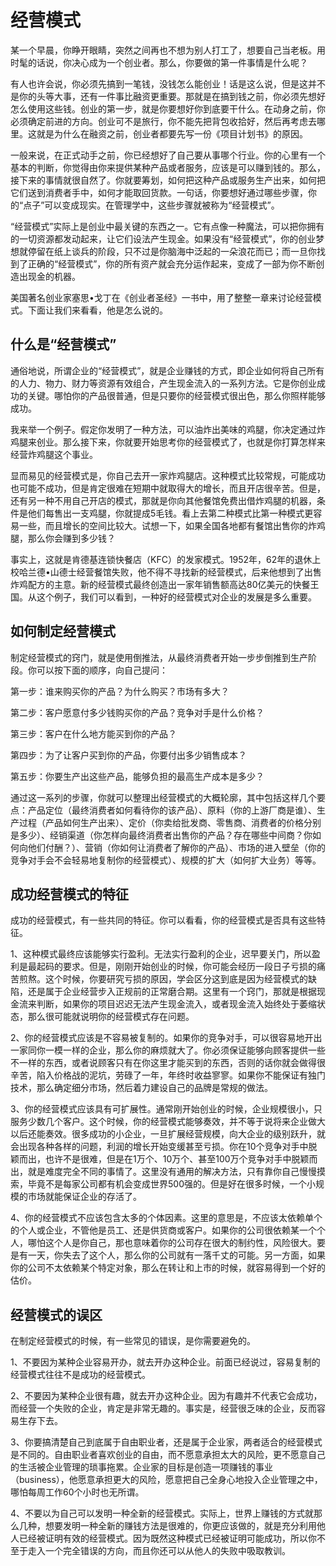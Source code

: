 # 经营模式

某一个早晨，你睁开眼睛，突然之间再也不想为别人打工了，想要自己当老板。用时髦的话说，你决心成为一个创业者。那么，你要做的第一件事情是什么呢？

有人也许会说，你必须先搞到一笔钱，没钱怎么能创业！话是这么说，但是这并不是你的头等大事，还有一件事比融资更重要。那就是在搞到钱之前，你必须先想好怎么使用这些钱。创业的第一步，就是你要想好你到底要干什么。在动身之前，你必须确定前进的方向。创业可不是旅行，你不能先把背包收拾好，然后再考虑去哪里。这就是为什么在融资之前，创业者都要先写一份《项目计划书》的原因。

一般来说，在正式动手之前，你已经想好了自己要从事哪个行业。你的心里有一个基本的判断，你觉得由你来提供某种产品或者服务，应该是可以赚到钱的。那么，接下来的事情就很自然了。你就要筹划，如何把这种产品或服务生产出来，如何把它们送到消费者手中，如何才能取回货款。一句话，你要想好通过哪些步骤，你的“点子”可以变成现实。在管理学中，这些步骤就被称为“经营模式”。

“经营模式”实际上是创业中最关键的东西之一。它有点像一种魔法，可以把你拥有的一切资源都发动起来，让它们设法产生现金。如果没有“经营模式”，你的创业梦想就停留在纸上谈兵的阶段，只不过是你脑海中泛起的一朵浪花而已；而一旦你找到了正确的“经营模式”，你的所有资产就会充分运作起来，变成了一部为你不断创造出现金的机器。

美国著名创业家塞思•戈丁在《创业者圣经》一书中，用了整整一章来讨论经营模式。下面让我们来看看，他是怎么说的。

## 什么是“经营模式”

通俗地说，所谓企业的“经营模式”，就是企业赚钱的方式，即企业如何将自己所有的人力、物力、财力等资源有效组合，产生现金流入的一系列方法。它是你创业成功的关键。哪怕你的产品很普通，但是只要你的经营模式很出色，那么你照样能够成功。

我来举一个例子。假定你发明了一种方法，可以油炸出美味的鸡腿，你决定通过炸鸡腿来创业。那么接下来，你就要开始思考你的经营模式了，也就是你打算怎样来经营炸鸡腿这个事业。

显而易见的经营模式是，你自己去开一家炸鸡腿店。这种模式比较常规，可能成功也可能不成功，但是肯定很难在短期中就取得大的增长，而且开店很辛苦。但是，还有另一种不用自己开店的模式，那就是你向其他餐馆免费出借炸鸡腿的机器，条件是他们每售出一支鸡腿，你就提成5毛钱。看上去第二种模式比第一种模式更容易一些，而且增长的空间比较大。试想一下，如果全国各地都有餐馆出售你的炸鸡腿，那么你会赚到多少钱？

事实上，这就是肯德基连锁快餐店（KFC）的发家模式。1952年，62年的退休上校哈兰德•山德士经营餐馆失败，他不得不寻找新的经营模式，后来他想到了出售炸鸡配方的主意。新的经营模式最终创造出一家年销售额高达80亿美元的快餐王国。从这个例子，我们可以看到，一种好的经营模式对企业的发展是多么重要。

## 如何制定经营模式

制定经营模式的窍门，就是使用倒推法，从最终消费者开始一步步倒推到生产阶段。你可以按下面的顺序，向自己提问：

第一步：谁来购买你的产品？为什么购买？市场有多大？

第二步：客户愿意付多少钱购买你的产品？竞争对手是什么价格？

第三步：客户在什么地方能买到你的产品？

第四步：为了让客户买到你的产品，你要付出多少销售成本？

第五步：你要生产出这些产品，能够负担的最高生产成本是多少？

通过这一系列的步骤，你就可以整理出经营模式的大概轮廓，其中包括这样几个要点：产品定位（最终消费者如何看待你的该产品）、原料（你的上游厂商是谁）、生产过程（产品如何生产出来）、定价（你卖给批发商、零售商、消费者的价格分别是多少）、经销渠道（你怎样向最终消费者出售你的产品？存在哪些中间商？你如何向他们付酬？）、营销（你如何让消费者了解你的产品）、市场的进入壁垒（你的竞争对手会不会轻易地复制你的经营模式）、规模的扩大（如何扩大业务）等等。

## 成功经营模式的特征

成功的经营模式，有一些共同的特征。你可以看看，你的经营模式是否具有这些特征。

1、这种模式最终应该能够实行盈利。无法实行盈利的企业，迟早要关门，所以盈利是最起码的要求。但是，刚刚开始创业的时候，你可能会经历一段日子亏损的痛苦煎熬。这个时候，你要研究亏损的原因，学会区分这到底是因为经营模式的缺陷，还是属于企业经营步入正规前的正常磨合期。这里有一个窍门，那就是根据现金流来判断，如果你的项目迟迟无法产生现金流入，或者现金流入始终处于萎缩状态，那么很可能就说明你的经营模式存在问题。

2、你的经营模式应该是不容易被复制的。如果你的竞争对手，可以很容易地开出一家同你一模一样的企业，那么你的麻烦就大了。你必须保证能够向顾客提供一些不一样的东西，或者说顾客只有在你这里才能买到的东西，否则的话你就会做得很辛苦，陷入价格战的泥坑，劳碌了一年，年终时收益寥寥。如果你不能保证有独门技术，那么确定细分市场，然后着力建设自己的品牌是常规的做法。

3、你的经营模式应该具有可扩展性。通常刚开始创业的时候，企业规模很小，只服务少数几个客户。这个时候，你的经营模式能够奏效，并不等于说将来企业做大以后还能奏效。很多成功的小企业，一旦扩展经营规模，向大企业的级别跃升，就会出现各种各样的问题，利润的增长开始变缓甚至亏损。你在10个竞争对手中脱颖而出，也许不是很难，但是在1万个、10万个、甚至100万个竞争对手中脱颖而出，就是难度完全不同的事情了。这里没有通用的解决方法，只有靠你自己慢慢摸索，毕竟不是每家公司都有机会变成世界500强的。但是好在很多时候，一个小规模的市场就能保证企业的存活了。

4、你的经营模式不应该包含太多的个体因素。这里的意思是，不应该太依赖单个的个人或企业，不管他是员工、还是供货商或客户。如果你的公司很依赖某一个个人，哪怕这个人是你自己，那也意味着你的公司存在很大的制约性，风险很大。要是有一天，你失去了这个人，那么你的公司就有一落千丈的可能。另一方面，如果你的公司不太依赖某个特定对象，那么在转让和上市的时候，就容易得到一个好的估价。

## 经营模式的误区

在制定经营模式的时候，有一些常见的错误，是你需要避免的。

1、不要因为某种企业容易开办，就去开办这种企业。前面已经说过，容易复制的经营模式往往不是成功的经营模式。

2、不要因为某种企业很有趣，就去开办这种企业。因为有趣并不代表它会成功，而经营一个失败的企业，肯定是非常无趣的。事实是，经营很乏味的企业，反而容易生存下去。

3、你要搞清楚自己到底属于自由职业者，还是属于企业家，两者适合的经营模式是不同的。自由职业者喜欢创业的自由，而不愿意承担太大的风险，更不愿意自己的生活被企业管理的琐事拖累。企业家的目标是创造一项赚钱的事业（business），他愿意承担更大的风险，愿意把自己全身心地投入企业管理之中，哪怕每周工作60个小时也无所谓。

4、不要以为自己可以发明一种全新的经营模式。实际上，世界上赚钱的方式就那么几种，想要发明一种全新的赚钱方法是很难的，你更应该做的，就是充分利用他人已经被证明有效的经营模式。因为既然这种模式已经被证明可能成功，所以你不至于走入一个完全错误的方向，而且你还可以从他人的失败中吸取教训。

